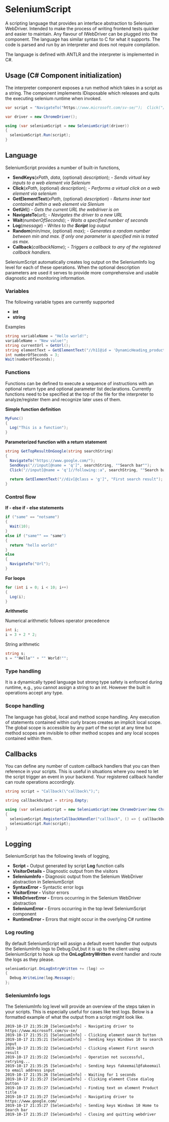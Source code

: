 # SeleniumScript

A scripting language that provides an interface abstraction to  Selenium WebDriver. Intended to make the process of writing frontend tests quicker and easier to maintain. Any flavour of IWebDriver can be plugged into the component. The language has similar syntax to C for what it supports. The code is parsed and run by an interpreter and does not require compilation. 

The language is defined with ANTLR and the interpreter is implemented in C#.

## Usage (C# Component initialization)

The interpreter component exposes a run method which takes in a script as a string. The component implements IDisposable which releases and quits the executing selenium runtime when invoked. 

```C#
var script = "NavigateTo("https://www.microsoft.com/sv-se/");  Click("//button[@id = 'search']"); ...";

var driver = new ChromeDriver();

using (var seleniumScript = new SeleniumScript(driver))
{
  seleniumScript.Run(script);
}
```

## Language

SeleniumScript provides a number of built-in functions,
* **SendKeys**(*xPath*, *data*, (optional) *description*); - *Sends virtual key inputs to a web element via Selenium*
* **Click**(*xPath*, (optional) *description*); - *Performs a virtual click on a web element via selenium*
* **GetElementText**(*xPath*, (optional) *description*) - *Returns inner text contained within a web element via Slenium*
* **GetUrl**() - *Gets the current URL the webdriver is on*
* **NavigateTo**(*url*); - *Navigates the driver to a new URL*
* **Wait**(*numberOfSeconds*); - *Waits a specified number of seconds*
* **Log**(*message*) - *Writes to the **Script** log output*
* **Random**(*min/max*, (optional) *max*); - *Generates a random number between min and max. If only one parameter is specified min is trated as max.*
* **Callback**(*callbackName*); - *Triggers a callback to any of the registered callback handlers.*

SeleniumScript automatically creates log output on the SeleniumInfo log level for each of these operations. When the optional description parameters are used it serves to provide more comprehensive and usable diagnostic and monitoring information. 

### Variables
The following variable types are currently supported
* **int**
* **string**

Examples
```C#
string variableName = "Hello world!";
variableName = "New value!";
string currentUrl = GetUrl();
string elementText = GetElementText("//h1[@id = 'DynamicHeading_productTitle']");
int numberOfSeconds = 3;
Wait(numberOfSeconds);
```  

### Functions

Functions can be defined to execute a sequence of instructions with an optional return type and optional parameter list declarations. Currently functions need to be specified at the top of the file for the interpreter to analyze/register them and recognize later uses of them.

**Simple function definition**
```C#
MyFunc() 
{ 
  Log("This is a function"); 
} 
```

**Parameterized function with a return statement**
```C#
string GetTopResultOnGoogle(string searchString)
{
  NavigateTo("https://www.google.com/");
  SendKeys("//input[@name = 'q']", searchString, ""Search bar"");
  Click("//input[@name = 'q']//following::a", searchString, ""Search bar"");
  
  return GetElementText("//div[@class = 'g']", "First search result");
}
```  

### Control flow

**If - else if - else statements**
```C#
if ("same" == "notsame") 
{ 
  Wait(10); 
} 
else if ("same"" == "same") 
{ 
  return "hello world!" 
} 
else 
{ 
  NavigateTo("Url"); 
}
```  

**For loops**
```C#
for (int i = 0; i < 10; i++)
{
  Log(i);
}
```   

**Arithmetic**

Numerical arithmetic follows operator precedence

```C#
int i;
i = 3 + 2 * 2;
```   

String arithmetic

```C#
string s;
s = ""Hello"" + "" World!"";
```   


### Type handling

It is a dynamically typed language but strong type safety is enforced during runtime, e.g., you cannot assign a string to an int. However the built in operations accept any type.

### Scope handling

The language has global, local and method scope handling. Any execution of statements contained within curly braces creates an implicit local scope. The global scope is accessible by any part of the script at any time but method scopes are invisible to other method scopes and any local scopes contained within them. 

## Callbacks

You can define any number of custom callback handlers that you can then reference in your scripts. This is useful in situations where you need to let the script trigger an event in your backend. Your registered callback handler can route operations accordingly.

```C#
string script = "Callback(\"callback\");";

string callbackOutput = string.Empty;

using (var seleniumScript = new SeleniumScript(new ChromeDriver(new ChromeOptions() { LeaveBrowserRunning = false })))
{
  seleniumScript.RegisterCallbackHandler("callback", () => { callbackOutput = "Assigned"; });
  seleniumScript.Run(script);
}
```  

## Logging

SeleniumScript has the following levels of logging,
* **Script -** Output generated by script **Log** function calls
* **VisitorDetails -** Diagnostic output from the visitors
* **SeleniumInfo -** Diagnosic output from the Selenium WebDriver abstraction in SeleniumScript
* **SyntaxError -** Syntactic error logs
* **VisitorError -** Visitor errors
* **WebDriverError -** Errors occurring in the Selenium WebDriver abstraction
* **SeleniumError -** Errors occurring in the top level SeleniumScript component
* **RuntimeError -** Errors that might occur in the overlying C# runtime

### Log routing

By default SeleniumScript will assign a default event handler that outputs the SeleniumInfo logs to Debug.Out,but it is up to the client using SeleniumScript to hook up the **OnLogEntryWritten** event handler and route the logs as they please.

```C#
seleniumScript.OnLogEntryWritten += (log) =>
{
  Debug.WriteLine(log.Message);
};
```

### SeleniumInfo logs

The SeleniumInfo log level will provide an overview of the steps taken in your scripts. This is especially useful for cases like test logs. Below is a formatted example of what the output from a script might look like.

    2019-10-17 21:35:20 [SeleniumInfo] - Navigating driver to https://www.microsoft.com/sv-se/
    2019-10-17 21:35:21 [SeleniumInfo] - Clicking element search button
    2019-10-17 21:35:21 [SeleniumInfo] - Sending keys Windows 10 to search input
    2019-10-17 21:35:22 [SeleniumInfo] - Clicking element First search result
    2019-10-17 21:35:22 [SeleniumInfo] - Operation not successful, retrying...
    2019-10-17 21:35:25 [SeleniumInfo] - Sending keys fakeemail@fakeemail to email address input
    2019-10-17 21:35:26 [SeleniumInfo] - Waiting for 1 seconds
    2019-10-17 21:35:27 [SeleniumInfo] - Clicking element Close dialog button
    2019-10-17 21:35:27 [SeleniumInfo] - Finding text on element Product title
    2019-10-17 21:35:27 [SeleniumInfo] - Navigating driver to https://www.google.com/
    2019-10-17 21:35:27 [SeleniumInfo] - Sending keys Windows 10 Home to Search bar
    2019-10-17 21:35:27 [SeleniumInfo] - Closing and quitting webdriver

